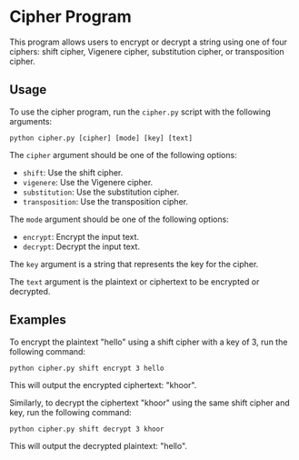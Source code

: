 # Cipher Program

This program allows users to encrypt or decrypt a string using one of four ciphers: shift cipher, Vigenere cipher, substitution cipher, or transposition cipher.

## Usage

To use the cipher program, run the `cipher.py` script with the following arguments:

```
python cipher.py [cipher] [mode] [key] [text]
```

The `cipher` argument should be one of the following options:

- `shift`: Use the shift cipher.
- `vigenere`: Use the Vigenere cipher.
- `substitution`: Use the substitution cipher.
- `transposition`: Use the transposition cipher.

The `mode` argument should be one of the following options:

- `encrypt`: Encrypt the input text.
- `decrypt`: Decrypt the input text.

The `key` argument is a string that represents the key for the cipher.

The `text` argument is the plaintext or ciphertext to be encrypted or decrypted.

## Examples

To encrypt the plaintext "hello" using a shift cipher with a key of 3, run the following command:
```
python cipher.py shift encrypt 3 hello
```

This will output the encrypted ciphertext: "khoor".

Similarly, to decrypt the ciphertext "khoor" using the same shift cipher and key, run the following command:

```
python cipher.py shift decrypt 3 khoor
```

This will output the decrypted plaintext: "hello".

